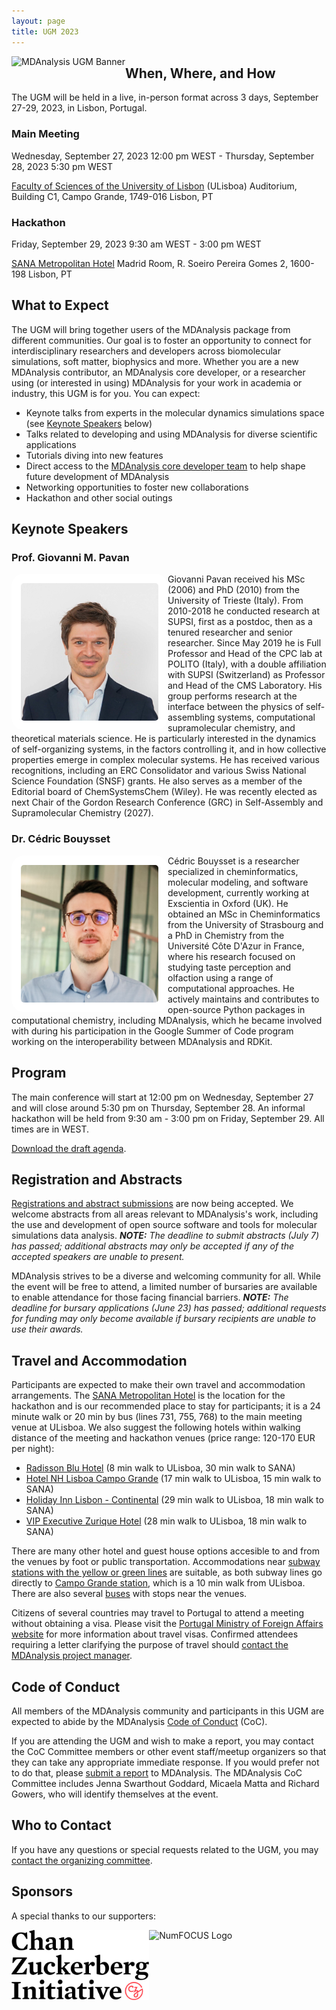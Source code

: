 ```yaml
---
layout: page
title: UGM 2023
---
```


<img
src="/public/images/ugm.jpeg"
title="MDAnalysis UGM Banner" alt="MDAnalysis UGM Banner"
style="float: left; " />

## When, Where, and How
The UGM will be held in a live, in-person format across 3 days, September 27-29, 2023, in Lisbon, Portugal.

### Main Meeting
Wednesday, September 27, 2023 12:00 pm WEST - Thursday, September 28, 2023 5:30 pm WEST

[Faculty of Sciences of the University of Lisbon][uniL] (ULisboa) Auditorium, Building C1, Campo Grande, 1749-016 Lisbon, PT

### Hackathon
Friday, September 29, 2023 9:30 am WEST - 3:00 pm WEST

[SANA Metropolitan Hotel][sana] Madrid Room, R. Soeiro Pereira Gomes 2, 1600-198 Lisbon, PT

## What to Expect
The UGM will bring together users of the MDAnalysis package from different communities. Our goal is to foster an opportunity to connect for interdisciplinary researchers and developers across biomolecular simulations, soft matter, biophysics and more. Whether you are a new MDAnalysis contributor, an MDAnalysis core developer, or a researcher using (or interested in using) MDAnalysis for your work in academia or industry, this UGM is for you. You can expect:
* Keynote talks from experts in the molecular dynamics simulations space (see [Keynote Speakers](https://www.mdanalysis.org/pages/ugm2023/#keynote-speakers) below)
* Talks related to developing and using MDAnalysis for diverse scientific applications
* Tutorials diving into new features
* Direct access to the [MDAnalysis core developer team][coredev] to help shape future development of MDAnalysis
* Networking opportunities to foster new collaborations
* Hackathon and other social outings

## Keynote Speakers
### Prof. Giovanni M. Pavan

<img
src="/public/images/FotoGMP.jpg"
title="Prof. Giovanni M. Pavan" alt="Prof. Giovanni M. Pavan"
style="float: left; width: 220px; height: 220px; border-radius: 20px; border: 15px solid white" />

Giovanni Pavan received his MSc (2006) and PhD (2010) from the University of Trieste (Italy). From 2010-2018 he conducted research at SUPSI, first as a postdoc, then as a tenured researcher and senior researcher. Since May 2019 he is Full Professor and Head of the CPC lab at POLITO (Italy), with a double affiliation with SUPSI (Switzerland) as Professor and Head of the CMS Laboratory. His group performs research at the interface between the physics of self-assembling systems, computational supramolecular chemistry, and theoretical materials science. He is particularly interested in the dynamics of self-organizing systems, in the factors controlling it, and in how collective properties emerge in complex molecular systems. He has received various recognitions, including an ERC Consolidator and various Swiss National Science Foundation (SNSF) grants. He also serves as a member of the Editorial board of ChemSystemsChem (Wiley). He was recently elected as next Chair of the Gordon Research Conference (GRC) in Self-Assembly and Supramolecular Chemistry (2027).

### Dr. Cédric Bouysset

<img
src="/public/images/Cedric_Bouysset_EXS_sm.jpg"
title="Dr. Cédric Bouysset" alt="Dr. Cédric Bouysset"
style="float: left; width: 220px; height: 220px; border-radius: 20px; border: 15px solid white" />

Cédric Bouysset is a researcher specialized in cheminformatics, molecular modeling, and software development, currently working at Exscientia in Oxford (UK). He obtained an MSc in Cheminformatics from the University of Strasbourg and a PhD in Chemistry from the Université Côte D'Azur in France, where his research focused on studying taste perception and olfaction using a range of computational approaches. He actively maintains and contributes to open-source Python packages in computational chemistry, including MDAnalysis, which he became involved with during his participation in the Google Summer of Code program working on the interoperability between MDAnalysis and RDKit.

## Program
The main conference will start at 12:00 pm on Wednesday, September 27 and will close around 5:30 pm on Thursday, September 28. An informal hackathon will be held from 9:30 am - 3:00 pm on Friday, September 29. All times are in WEST.

[Download the draft agenda][agenda].

## Registration and Abstracts
[Registrations and abstract submissions][eventbrite] are now being accepted. We welcome abstracts from all areas relevant to MDAnalysis's work, including the use and development of open source software and tools for molecular simulations data analysis. ***NOTE:** The deadline to submit abstracts (July 7) has passed; additional abstracts may only be accepted if any of the accepted speakers are unable to present.*

MDAnalysis strives to be a diverse and welcoming community for all. While the event will be free to attend, a limited number of bursaries are available to enable attendance for those facing financial barriers. ***NOTE:** The deadline for bursary applications (June 23) has passed; additional requests for funding may only become available if bursary recipients are unable to use their awards.*

## Travel and Accommodation
Participants are expected to make their own travel and accommodation arrangements. The [SANA Metropolitan Hotel][sana] is the location for the hackathon and is our recommended place to stay for participants; it is a 24 minute walk or 20 min by bus (lines 731, 755, 768) to the main meeting venue at ULisboa. We also suggest the following hotels within walking distance of the meeting and hackathon venues (price range: 120-170 EUR per night):
* [Radisson Blu Hotel][radisson] (8 min walk to ULisboa, 30 min walk to SANA)
* [Hotel NH Lisboa Campo Grande][nh] (17 min walk to ULisboa, 15 min walk to SANA)
* [Holiday Inn Lisbon - Continental][holiday] (29 min walk to ULisboa, 18 min walk to SANA)
* [VIP Executive Zurique Hotel][zurique] (28 min walk to ULisboa, 18 min walk to SANA)

There are many other hotel and guest house options accesible to and from the venues by foot or public transportation. Accommodations near [subway stations with the yellow or green lines][subway] are suitable, as both subway lines go directly to [Campo Grande station][campo], which is a 10 min walk from ULisboa. There are also several [buses][bus] with stops near the venues. 

Citizens of several countries may travel to Portugal to attend a meeting without obtaining a visa. Please visit the [Portugal Ministry of Foreign Affairs website][mne.gov.pt] for more information about travel visas. Confirmed attendees requiring a letter clarifying the purpose of travel should [contact the MDAnalysis project manager][email]. 

## Code of Conduct
All members of the MDAnalysis community and participants in this UGM are expected to abide by the MDAnalysis [Code of Conduct][coc] (CoC).

If you are attending the UGM and wish to make a report, you may contact the CoC Committee members or other event staff/meetup organizers so that they can take any appropriate immediate response. If you would prefer not to do that, please [submit a report][coc_report] to MDAnalysis. The MDAnalysis CoC Committee includes Jenna Swarthout Goddard, Micaela Matta and Richard Gowers, who will identify themselves at the event.

## Who to Contact
If you have any questions or special requests related to the UGM, you may [contact the organizing committee][ugm_email].

## Sponsors
A special thanks to our supporters:

<img
src="/public/images/CZI_Logo.jpg"
title="Chan Zuckerberg Initiative Logo" alt="Chan Zuckerberg Initiative Logo"
style="float: left; height: 8em; " />

<img
src="/public/images/numfocus.png"
title="NumFOCUS Logo" alt="NumFOCUS Logo"
style="float: left; height: 8em; " />

[uniL]: https://www.ulisboa.pt/en/unidade-organica/faculty-sciences
[sana]: https://www.sanahotels.com/en/hotel/sana-metropolitan/
[radisson]: https://www.radissonhotels.com/en-us/hotels/radisson-blu-lisbon
[nh]: https://www.nh-hotels.com/hotel/nh-lisboa-campo-grande?campid=8435708&gad=1&gclid=CjwKCAjwkLCkBhA9EiwAka9QRhIQ8DPKQi2Rll-H-IKQ_ywCwlJ4-iJ2Ol43DcRTY70GKIjjAKucnhoCErsQAvD_BwE&gclsrc=aw.ds
[holiday]: https://www.ihg.com/holidayinn/hotels/gb/en/lisbon/lisbn/hoteldetail?cm_mmc=GoogleMaps-_-HI-_-PT-_-LISBN
[zurique]: https://www.vipzuriquehotel.com/en/?partner=8189utm_source=google&utm_medium=organic&utm_campaign=MyBusiness&utm
[subway]: https://www.metrolisboa.pt/en/travel/diagrams-and-maps/
[campo]: https://goo.gl/maps/id9JZBZAKMDuBzcW9
[bus]: https://www.carris.pt/en/travel/maps/
[agenda]: {{site.data}}/mdaUGM2023_agenda.pdf
[eventbrite]: https://www.eventbrite.com/e/mdanalysis-user-group-meeting-tickets-640669017277
[coredev]: https://www.mdanalysis.org/about/#mdanalysis-core-developers
[mne.gov.pt]: https://vistos.mne.gov.pt/en/short-stay-visas-schengen/general-information/schengen-area
[email]: mailto:community@mdanalysis.org
[coc]: https://www.mdanalysis.org/pages/conduct/
[coc_report]: https://docs.google.com/forms/d/e/1FAIpQLSeID-DiFMbXAHFeeiNgPKiCoa3FwA5I_92xE9cqlZB-3J49zA/viewform?c=0&w=1
[ugm_email]: mailto:ugm@mdanalysis.org

